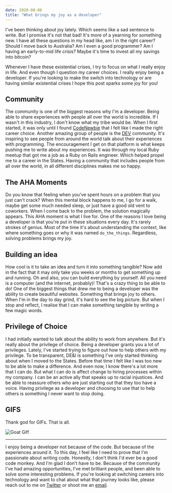 ```yaml
---
date: 2020-08-06
title: "What brings my joy as a developer"
---
```

I've been thinking about joy lately. Which seems like a sad sentence to write. But I promise it's not that bad! It's more of a yearning for something new. I have all these questions in my head like, am I in the right career? Should I move back to Australia? Am I even a good programmer? Am I having an early-to-mid life crisis? Maybe it's time to invest all my savings into bitcoin?

Whenever I have these existential crises, I try to focus on what I really enjoy in life. And even though I question my career choices. I really enjoy being a developer. If you're looking to make the switch into technology or are having similar existential crises I hope this post sparks some joy for you!

## Community

The community is one of the biggest reasons why I'm a developer. Being able to share experiences with people all over the world is incredible. If I wasn't in this industry, I don't know what my tribe would be. When I first started, it was only until I found [CodeNewbie](https://www.codenewbie.org/) that I felt like I made the right career choice. Another amazing group of people is the [DEV](https://dev.to/) community. It's inspiring to see people from around the world talk about their experiences with programming. The encouragement I get on that platform is what keeps pushing me to write about my experiences. It was through my local Ruby meetup that got me a job as a Ruby on Rails engineer. Which helped propel me to a career in the States. Having a community that includes people from all over the world, in all different disciplines makes me so happy.

## The AHA Moments

Do you know that feeling when you've spent hours on a problem that you just can't crack? When this mental block happens to me, I go for a walk, maybe get some much needed sleep, or just have a good old vent to coworkers. When I come back to the problem, the solution magically appears. This AHA moment is what I live for. One of the reasons I love being a developer is that you're put in these situations every day. It's rarely strokes of genius. Most of the time it's about understanding the context, like where something goes or why it was named `do_the_things`. Regardless, solving problems brings my joy.

## Building an idea

How cool is it to take an idea and turn it into something tangible? Now add in the fact that it may only take you weeks or months to get something up and running. Oh and also, you can build everything by yourself. All you need is a computer (and the internet, probably)! That's a crazy thing to be able to do! One of the biggest things that drew me to being a developer was the ability to create beautiful websites. Something that brings joy to others. When I'm in the day to day grind, it's hard to see the big picture. But when I stop and reflect, I realise that I can make something tangible by writing a few magic words.

## Privilege of Choice

I had initially wanted to talk about the ability to work from anywhere. But it's really about the privilege of choice. Being a developer grants you a lot of privileges. Lately, I've started trying to figure out how to help others with my privilege. To be transparent, DE&I is something I've only started thinking about when I moved to the States. Before that time I felt like I was too new to be able to make a difference. And even now, I know there's a lot more that I can do. But what I can do is affect change to hiring processes within my company. I can be an active ally that speaks up to racial injustices. And be able to reassure others who are just starting out that they too have a voice. Having privilege as a developer and choosing to use that to help others is something I never want to stop doing.

## GIFS

Thank god for GIFs. That is all.

![Goat Gif!](https://media.giphy.com/media/3PAL5bChWnak0WJ32x/giphy.gif "Goat Gif!")

***

I enjoy being a developer not because of the code. But because of the experiences around it. To this day, I feel like I need to prove that I'm passionate about writing code. Honestly, I don't think I'd ever be a good code monkey. And I'm glad I don't have to be. Because of the community I've had amazing opportunities, I've met brilliant people, and been able to solve some interesting problems. If you're looking at switching careers into technology and want to chat about what that journey looks like, please reach out to me on [Twitter](https://twitter.com/jonoyeong) or shoot me an [email](mailto:hello@jonathanyeong.com).